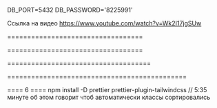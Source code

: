 DB_PORT=5432
DB_PASSWORD='8225991'

<!-- https://dbeaver.io/download/ для просмотра транзакций-->

<!-- npm i --save @nestjs/config Для доступ к .ENV файлам -->

<!-- npm install --save @nestjs/typeorm typeorm pg    Интеграция TypeORM-->

<!-- npm i --save class-validator class-transformer -->

<!-- npm i argon2 хешировать пароль -->

<!-- npm install --save @nestjs/passport passport passport-local
  -- npm install --save-dev @types/passport-local
 из документации https://docs.nestjs.com/recipes/passport#:~:text=%24%20npm%20install%20%2D%2Dsave%20%40nestjs/passport%20passport%20passport%2Dlocal -->

 <!-- npm install --save @nestjs/jwt passport-jwt
 npm install --save-dev @types/passport-jwt 
 https://docs.nestjs.com/recipes/passport#:~:text=npm%20install%20%2D%2Dsave%20%40nestjs/jwt%20passport%2Djwt-->

 <!-- "useTabs": true -->

 <!-- return await this.transactionRepository.save(newTransaction) -->

 <!-- //=================================================================== -->

Ссылка на видео https://www.youtube.com/watch?v=Wk2I17jgSUw

<!-- https://vitejs.dev/guide/ -->

<!--==== 1 ====
 npm create vite@latest ./  -->

==================================

<!--==== 2 ====
npm instal -->

==================================

<!--==== 3 ====
на этой странице https://tailwindcss.com/docs/installation/framework-guides
НУЖНО выбрать Vite -->

====================================

<!-- Пункт 2
Install Tailwind CSS

npm install -D tailwindcss postcss autoprefixer
npx tailwindcss init -p -->

<!-- Пункт 3

в конфиге добавляем
content: [
    "./index.html",
    "./src/**/*.{js,ts,jsx,tsx}",
  ], -->

<!-- Лункт 4

в index.css добовляем дерективы стилей
@tailwind base;
@tailwind components;
@tailwind utilities; -->

<!-- Пункт 5

Добовляем
export default function App() {
  return (
    <h1 className="text-3xl font-bold underline">
      Hello world!
    </h1>
  )
}

и Перезапускаем проэкт -->

=============================================

<!-- ==== 4 ====
подключаем шрифты
выбираем шрифты копируем ссылку
и вставляем index.html

а tailwind.confif.js прописываем следующие только немного по свойму font-family: 'Roboto', sans-serif;

extend: {
      fontFamily: {
        roboto: ['Roboto', 'sans-serif']
      } -->

<!-- ==== 5 ====
ставим плагин для форм
https://github.com/tailwindlabs/tailwindcss-forms // ссылка была на сайте tailwind
npm install -D @tailwindcss/forms -->

==== 6 ====
npm install -D prettier prettier-plugin-tailwindcss // 5:35 минуте об этом говорит
чтоб автоматически классы сортировались
